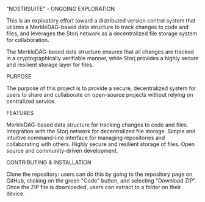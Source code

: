 
"NOSTRSUITE" - ONGOING EXPLORATION

This is an exploatory effort toward a distributed version control system that utilizes a MerkleDAG-based data structure to track changes to code and files, and leverages the Storj network as a decentralized file storage system for collaboration.

The MerkleDAG-based data structure ensures that all changes are tracked in a cryptographically verifiable manner, while Storj provides a highly secure and resilient storage layer for files.

PURPOSE

The purpose of this project is to provide a secure, decentralized system for users to share and collaborate on open-source projects without relying on centralized service.

FEATURES

MerkleDAG-based data structure for tracking changes to code and files.
Integration with the Storj network for decentralized file storage.
Simple and intuitive command-line interface for managing repositories and collaborating with others.
Highly secure and resilient storage of files.
Open source and community-driven development.

CONTRIBUTING & INSTALLATION

Clone the repository: users can do this by going to the repository page on GitHub, clicking on the green "Code" button, and selecting "Download ZIP". Once the ZIP file is downloaded, users can extract to a folder on their device.
